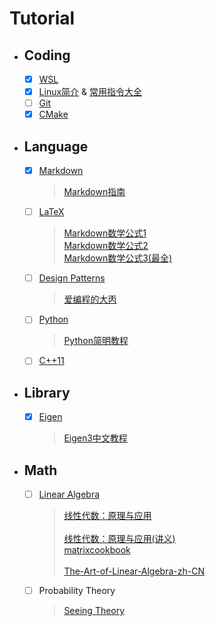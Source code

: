 # Tutorial
* ## Coding
  - [x] [WSL](WSL.md)
  - [x] [Linux简介](Linux.md) & [常用指令大全](Linux常用指令.md)
  - [ ] [Git](Git.md)
  - [x] [CMake](CMake.md)

* ## Language
  - [x] [Markdown](Markdown.md)
    >[Markdown指南](https://www.markdown.xyz/)<br>

  - [ ] [LaTeX](LaTeX数学公式.md)
    >[Markdown数学公式1](https://www.slzxf.cn/learn/5-markdown/CH02-markdown%E8%BF%9B%E9%98%B6/P27-Markdown%E6%95%B0%E5%AD%A6%E5%85%AC%E5%BC%8F.html)<br>
    >[Markdown数学公式2](https://zhuanlan.zhihu.com/p/450465546)<br>
    >[Markdown数学公式3(最全)](https://www.cnblogs.com/1024th/p/11623258.html)

  - [ ] [Design Patterns](DesignPatterns.md)
    > [爱编程的大丙](https://subingwen.cn/design-patterns/#3-%E7%BB%93%E6%9E%84%E5%9E%8B%E6%A8%A1%E5%BC%8F)

  - [ ] [Python](Python.md)
    > [Python简明教程](https://github.com/LenKiMo/byte-of-python)

  - [ ] [C++11](C++11.md)

* ## Library
  - [x] [Eigen](Eigen.md)
    > [Eigen3中文教程](https://www.windtunnel.cn/eigen3tutorial/)

* ## Math
  - [ ] [Linear Algebra](LinearAlgebra.md)
    > [线性代数：原理与应用](doc/LinearAlgebra.pdf)<br>  
    > [线性代数：原理与应用(讲义)](https://www.bananaspace.org/wiki/%E8%AE%B2%E4%B9%89:%E7%BA%BF%E6%80%A7%E4%BB%A3%E6%95%B0)<br>
    > [matrixcookbook](doc/matrixcookbook.pdf)<br>  
    > [The-Art-of-Linear-Algebra-zh-CN](doc/The-Art-of-Linear-Algebra-zh-CN.pdf)

  - [ ] Probability Theory 
    > [Seeing Theory](http://seeing-theory.brown.edu/cn.html)

